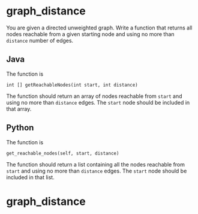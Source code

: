 # graph_distance
You are given a directed unweighted graph. Write a function that returns all nodes reachable from a given starting node and using no more than ```distance``` number of edges.

## Java
The function is
```
int [] getReachableNodes(int start, int distance)
```
The function should return an array of nodes reachable from ```start``` and using no more than ```distance``` edges. The ```start``` node should be included in that array.
## Python
The function is
```
get_reachable_nodes(self, start, distance)
```
The function should return a list containing all the nodes reachable from ```start``` and using no more than ```distance``` edges. The ```start``` node should be included in that list.
# graph_distance
